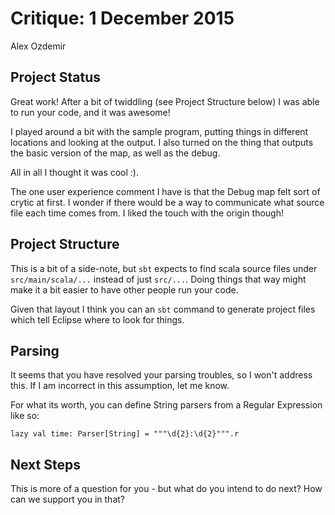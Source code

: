 # Critique: 1 December 2015

Alex Ozdemir

## Project Status

Great work! After a bit of twiddling (see Project Structure below) I was able
to run your code, and it was awesome!

I played around a bit with the sample program, putting things in different
locations and looking at the output. I also turned on the thing that outputs
the basic version of the map, as well as the debug.

All in all I thought it was cool :).

The one user experience comment I have is that the Debug map felt sort of
crytic at first. I wonder if there would be a way to communicate what source
file each time comes from. I liked the touch with the origin though!

## Project Structure

This is a bit of a side-note, but `sbt` expects to find scala source files
under `src/main/scala/...` instead of just `src/...`. Doing things that way
might make it a bit easier to have other people run your code.

Given that layout I think you can an `sbt` command to generate project files
which tell Eclipse where to look for things.

## Parsing

It seems that you have resolved your parsing troubles, so I won't address this.
If I am incorrect in this assumption, let me know.

For what its worth, you can define String parsers from a Regular Expression
like so:

```
lazy val time: Parser[String] = """\d{2}:\d{2}""".r
```

## Next Steps

This is more of a question for you - but what do you intend to do next? How can
we support you in that?
